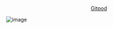 <p align="center">
 <a href="https://gitpod.io/#https://github.com/Nerd00F/Be-the-hero">
  Gitpod
 </a>
</p>

![image](https://github.com/nerd0000/Be-the-hero/blob/master/readme.png)
